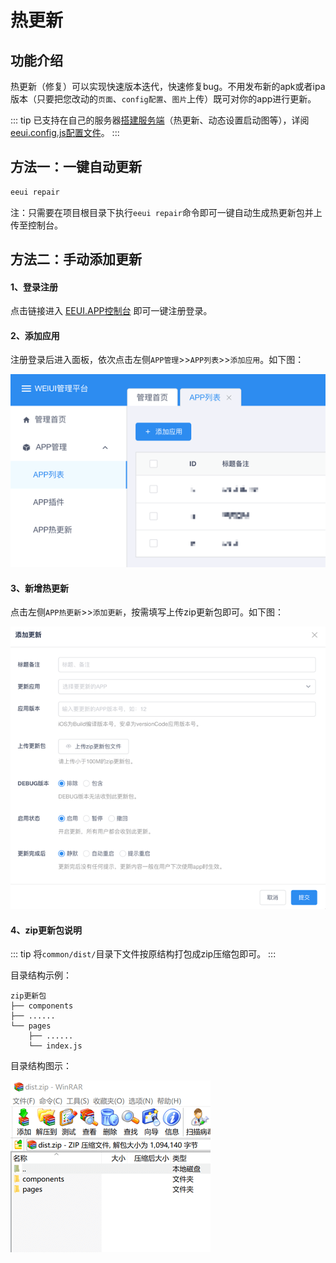 # 热更新

## 功能介绍

热更新（修复）可以实现快速版本迭代，快速修复bug。不用发布新的apk或者ipa版本（只要把您改动的`页面`、`config配置`、`图片`上传）既可对你的app进行更新。

::: tip
已支持在自己的服务器[搭建服务端](https://github.com/kuaifan/eeui-service)（热更新、动态设置启动图等），详阅[eeui.config.js配置文件](../guide/config.html)。<Tag value="1.0.17+"/>
:::


## 方法一：一键自动更新 <Tag value="1.0.16+"/>

```bash
eeui repair
```

注：只需要在项目根目录下执行`eeui repair`命令即可一键自动生成热更新包并上传至控制台。

## 方法二：手动添加更新

#### 1、登录注册

点击链接进入 [EEUI.APP控制台](https://console.eeui.app/#/manage/) 即可一键注册登录。

#### 2、添加应用

注册登录后进入面板，依次点击左侧`APP管理`&gt;&gt;`APP列表`&gt;&gt;`添加应用`。如下图：

![](./media/1.png)

#### 3、新增热更新

点击左侧`APP热更新`&gt;&gt;`添加更新`，按需填写上传zip更新包即可。如下图：

![](./media/2.png)

#### 4、zip更新包说明

::: tip
将`common/dist/`目录下文件按原结构打包成zip压缩包即可。
:::

目录结构示例：

```
zip更新包
├── components 
├── ......
└── pages                 
    ├── ......
    └── index.js
```

目录结构图示：

![](./media/3.png)
